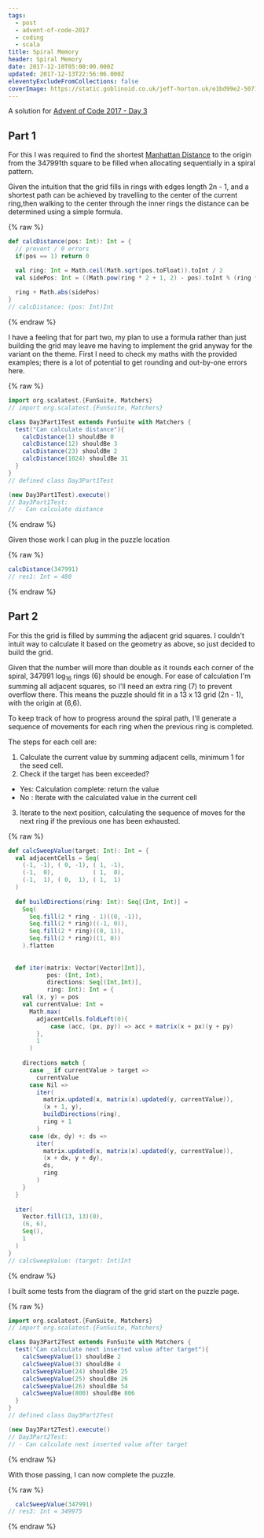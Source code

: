 ```yaml
---
tags:
  - post
  - advent-of-code-2017
  - coding
  - scala
title: Spiral Memory
header: Spiral Memory
date: 2017-12-10T05:00:00.000Z
updated: 2017-12-13T22:56:06.000Z
eleventyExcludeFromCollections: false
coverImage: https://static.goblinoid.co.uk/jeff-horton.uk/e1bd99e2-5071-4d00-87ac-d3c2f5005c9c.png
---
```

A solution for [Advent of Code 2017 - Day 3](http://adventofcode.com/2017/day/3)

## Part 1 

For this I was required to find the shortest [Manhattan Distance](https://en.wikipedia.org/wiki/Taxicab_geometry) to the
origin from the 347991th square to be filled when allocating sequentially in a spiral pattern.

Given the intuition that the grid fills in rings with edges length 2n - 1, and a shortest path can be achieved by
travelling to the center of the current ring,then walking to the center through the inner rings the distance can be
determined using a simple formula.

{% raw %}
```scala
def calcDistance(pos: Int): Int = {
  // prevent / 0 errors
  if(pos == 1) return 0

  val ring: Int = Math.ceil(Math.sqrt(pos.toFloat)).toInt / 2 
  val sidePos: Int = ((Math.pow(ring * 2 + 1, 2) - pos).toInt % (ring * 2)) - ring
  
  ring + Math.abs(sidePos)
}
// calcDistance: (pos: Int)Int
```   
{% endraw %}

I have a feeling that for part two, my plan to use a formula rather than just building the grid may leave me having to
implement the grid anyway for the variant on the theme. First I need to check my maths with the provided examples; there
is a lot of potential to get rounding and out-by-one errors here.

{% raw %}
```scala
import org.scalatest.{FunSuite, Matchers}
// import org.scalatest.{FunSuite, Matchers}

class Day3Part1Test extends FunSuite with Matchers {
  test("Can calculate distance"){
    calcDistance(1) shouldBe 0
    calcDistance(12) shouldBe 3
    calcDistance(23) shouldBe 2
    calcDistance(1024) shouldBe 31
  }
}
// defined class Day3Part1Test

(new Day3Part1Test).execute()
// Day3Part1Test:
// - Can calculate distance
``` 
{% endraw %}

Given those work I can plug in the puzzle location

{% raw %}
```scala
calcDistance(347991)
// res1: Int = 480
```
{% endraw %}

## Part 2

For this the grid is filled by summing the adjacent grid squares. I couldn't intuit way to calculate it based on the
geometry as above, so just decided to build the grid. 

Given that the number will more than double as it rounds each corner of the spiral, 347991 log<sub>16</sub> rings (6)
should be enough. For ease of calculation I'm summing all adjacent squares, so I'll need an extra ring (7) to prevent
overflow there. This means the puzzle should fit in a 13 x 13 grid (2n - 1), with the origin at (6,6).

To keep track of how to progress around the spiral path, I'll generate a sequence of movements for each ring when the
previous ring is completed. 

The steps for each cell are:
1. Calculate the current value by summing adjacent cells, minimum 1 for the seed cell.
2. Check if the target has been exceeded?
* Yes: Calculation complete: return the value
* No : Iterate with the calculated value in the current cell 
3. Iterate to the next position, calculating the sequence of moves for the next ring if the previous one has been
exhausted.

{% raw %}
```scala
def calcSweepValue(target: Int): Int = {
  val adjacentCells = Seq(
    (-1, -1), ( 0, -1), ( 1, -1),
    (-1,  0),           ( 1,  0),
    (-1,  1), ( 0,  1), ( 1,  1)
  )
  
  def buildDirections(ring: Int): Seq[(Int, Int)] =
    Seq(
      Seq.fill(2 * ring - 1)((0, -1)),
      Seq.fill(2 * ring)((-1, 0)),
      Seq.fill(2 * ring)((0, 1)),
      Seq.fill(2 * ring)((1, 0))
    ).flatten
 
  
  def iter(matrix: Vector[Vector[Int]], 
           pos: (Int, Int), 
           directions: Seq[(Int,Int)],
           ring: Int): Int = {
    val (x, y) = pos
    val currentValue: Int = 
      Math.max(
        adjacentCells.foldLeft(0){
            case (acc, (px, py)) => acc + matrix(x + px)(y + py)
        },
        1
      )
    
    directions match {
      case _ if currentValue > target => 
        currentValue
      case Nil => 
        iter(
          matrix.updated(x, matrix(x).updated(y, currentValue)),
          (x + 1, y),
          buildDirections(ring),
          ring + 1
        )
      case (dx, dy) +: ds =>
        iter(
          matrix.updated(x, matrix(x).updated(y, currentValue)),
          (x + dx, y + dy),
          ds,
          ring
        )
    }
  }
  
  iter(
    Vector.fill(13, 13)(0),
    (6, 6),
    Seq(),
    1
  )
}
// calcSweepValue: (target: Int)Int
```
{% endraw %}

I built some tests from the diagram of the grid start on the puzzle page. 

{% raw %}
```scala
import org.scalatest.{FunSuite, Matchers}
// import org.scalatest.{FunSuite, Matchers}

class Day3Part2Test extends FunSuite with Matchers {
  test("Can calculate next inserted value after target"){
    calcSweepValue(1) shouldBe 2
    calcSweepValue(3) shouldBe 4
    calcSweepValue(24) shouldBe 25
    calcSweepValue(25) shouldBe 26
    calcSweepValue(26) shouldBe 54
    calcSweepValue(800) shouldBe 806
  }
}
// defined class Day3Part2Test

(new Day3Part2Test).execute()
// Day3Part2Test:
// - Can calculate next inserted value after target
``` 
{% endraw %}

With those passing, I can now complete the puzzle.

{% raw %}
```scala
  calcSweepValue(347991)
// res3: Int = 349975
```
{% endraw %}